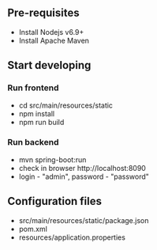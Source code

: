 ## Pre-requisites
- Install Nodejs v6.9+
- Install Apache Maven

## Start developing

### Run frontend
- cd src/main/resources/static
- npm install
- npm run build

### Run backend
- mvn spring-boot:run
- check in browser http://localhost:8090
- login - "admin", password - "password"

## Configuration files
- src/main/resources/static/package.json
- pom.xml
- resources/application.properties